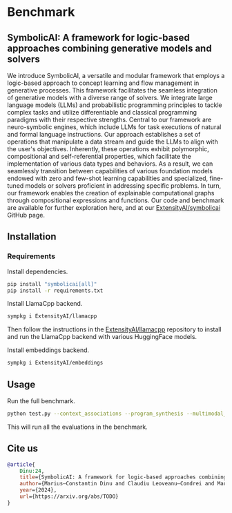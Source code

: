 # Benchmark

## SymbolicAI: A framework for logic-based approaches combining generative models and solvers

We introduce SymbolicAI, a versatile and modular framework that employs a logic-based approach to concept learning and flow management in generative processes. This framework facilitates the seamless integration of generative models with a diverse range of solvers. We integrate large language models (LLMs) and probabilistic programming principles to tackle complex tasks and utilize differentiable and classical programming paradigms with their respective strengths. Central to our framework are neuro-symbolic engines, which include LLMs for task executions of natural and formal language instructions. Our approach establishes a set of  operations that manipulate a data stream and guide the LLMs to align with the user's objectives. Inherently, these operations exhibit polymorphic, compositional and self-referential properties, which facilitate the implementation of various data types and behaviors. As a result, we can seamlessly transition between capabilities of various foundation models endowed with zero and few-shot learning capabilities and specialized, fine-tuned models or solvers proficient in addressing specific problems. In turn, our framework enables the creation of explainable computational graphs through compositional expressions and functions.
Our code and benchmark are available for further exploration here, and at our [ExtensityAI/symbolicai](https://github.com/ExtensityAI/symbolicai) GitHub page.

## Installation

### Requirements

Install dependencies.

```bash
pip install "symbolicai[all]"
pip install -r requirements.txt
```

Install LlamaCpp backend.

```bash
sympkg i ExtensityAI/llamacpp
```

Then follow the instructions in the [ExtensityAI/llamacpp](https://github.com/ExtensityAI/llamacpp) repository to install and run the LlamaCpp backend with various HuggingFace models.

Install embeddings backend.

```bash
sympkg i ExtensityAI/embeddings
```

## Usage

Run the full benchmark.

```bash
python test.py --context_associations --program_synthesis --multimodal_bindings --logic_components --computation_graphs
```

This will run all the evaluations in the benchmark.

## Cite us

```bibtex
@article{
    Dinu:24,
    title={SymbolicAI: A framework for logic-based approaches combining generative models and solvers},
    author={Marius–Constantin Dinu and Claudiu Leoveanu–Condrei and Markus Holzleitner and Werner Zellinger and Sepp Hochreiter},
    year={2024},
    url={https://arxiv.org/abs/TODO}
}
```